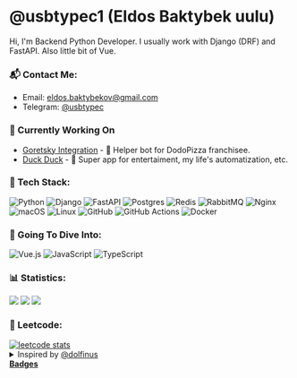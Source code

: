 # @usbtypec1 (Eldos Baktybek uulu)

Hi, I'm Backend Python Developer. I usually work with Django (DRF) and FastAPI. Also little bit of Vue.

### 📬 Contact Me:
  - Email: eldos.baktybekov@gmail.com
  - Telegram: [@usbtypec](https://usbtypec.t.me/)

### 👷 Currently Working On
  - [Goretsky Integration](https://github.com/goretsky-integration) - 🍕 Helper bot for DodoPizza franchisee.
  - [Duck Duck](https://github.com/duck-duck-project) - 🐥 Super app for entertaiment, my life's automatization, etc.

### 📱 Tech Stack:
  ![Python](https://img.shields.io/badge/python-3670A0?style=for-the-badge&logo=python&logoColor=ffdd54)
  ![Django](https://img.shields.io/badge/django-%23092E20.svg?style=for-the-badge&logo=django&logoColor=white)
  ![FastAPI](https://img.shields.io/badge/FastAPI-005571?style=for-the-badge&logo=fastapi)
  ![Postgres](https://img.shields.io/badge/postgres-%23316192.svg?style=for-the-badge&logo=postgresql&logoColor=white)
  ![Redis](https://img.shields.io/badge/redis-%23DD0031.svg?style=for-the-badge&logo=redis&logoColor=white)
  ![RabbitMQ](https://img.shields.io/badge/Rabbitmq-FF6600?style=for-the-badge&logo=rabbitmq&logoColor=white)
  ![Nginx](https://img.shields.io/badge/nginx-%23009639.svg?style=for-the-badge&logo=nginx&logoColor=white)
  ![macOS](https://img.shields.io/badge/mac%20os-000000?style=for-the-badge&logo=macos&logoColor=F0F0F0)
  ![Linux](https://img.shields.io/badge/Linux-FCC624?style=for-the-badge&logo=linux&logoColor=black)
  ![GitHub](https://img.shields.io/badge/github-%23121011.svg?style=for-the-badge&logo=github&logoColor=white)
  ![GitHub Actions](https://img.shields.io/badge/github%20actions-%232671E5.svg?style=for-the-badge&logo=githubactions&logoColor=white)
  ![Docker](https://img.shields.io/badge/docker-%230db7ed.svg?style=for-the-badge&logo=docker&logoColor=white)

### 📲 Going To Dive Into:
  ![Vue.js](https://img.shields.io/badge/vuejs-%2335495e.svg?style=for-the-badge&logo=vuedotjs&logoColor=%234FC08D)
  ![JavaScript](https://img.shields.io/badge/javascript-%23323330.svg?style=for-the-badge&logo=javascript&logoColor=%23F7DF1E)
  ![TypeScript](https://img.shields.io/badge/typescript-%23007ACC.svg?style=for-the-badge&logo=typescript&logoColor=white)

### 📊 Statistics:
  ![](http://github-profile-summary-cards.vercel.app/api/cards/profile-details?username=usbtypec1&theme=2077)
  ![](http://github-profile-summary-cards.vercel.app/api/cards/stats?username=usbtypec1&theme=2077)
  ![](http://github-profile-summary-cards.vercel.app/api/cards/productive-time?username=usbtypec1&theme=2077&utcOffset=6)

### 🚀 Leetcode:
  <a href="https://leetcode.com/usbtypec/">
    <img src="https://leetcode-stats.vercel.app/api?username=usbtypec&theme=Dark" alt="leetcode stats">
  </a>

<details>
  <summary>Inspired by <a href="https://github.com/dolfinus/dolfinus">@dolfinus</a></summary>
</details>
<b><a href="https://github.com/Ileriayo/markdown-badges">Badges</a></b>
